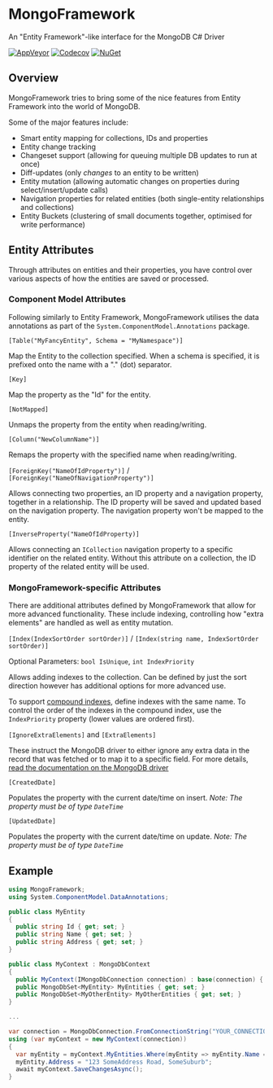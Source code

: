 # MongoFramework
An "Entity Framework"-like interface for the MongoDB C# Driver

[![AppVeyor](https://img.shields.io/appveyor/ci/Turnerj/mongoframework/master.svg)](https://ci.appveyor.com/project/Turnerj/mongoframework)
[![Codecov](https://img.shields.io/codecov/c/github/turnersoftware/mongoframework/master.svg)](https://codecov.io/gh/TurnerSoftware/MongoFramework)
[![NuGet](https://img.shields.io/nuget/v/MongoFramework.svg)](https://www.nuget.org/packages/MongoFramework/)

## Overview
MongoFramework tries to bring some of the nice features from Entity Framework into the world of MongoDB.

Some of the major features include:
- Smart entity mapping for collections, IDs and properties
- Entity change tracking
- Changeset support (allowing for queuing multiple DB updates to run at once)
- Diff-updates (only _changes_ to an entity to be written)
- Entity mutation (allowing automatic changes on properties during select/insert/update calls)
- Navigation properties for related entities (both single-entity relationships and collections)
- Entity Buckets (clustering of small documents together, optimised for write performance)

## Entity Attributes
Through attributes on entities and their properties, you have control over various aspects of how the entities are saved or processed.

### Component Model Attributes
Following similarly to Entity Framework, MongoFramework utilises the data annotations as part of the `System.ComponentModel.Annotations` package.

`[Table("MyFancyEntity", Schema = "MyNamespace")]`

Map the Entity to the collection specified. When a schema is specified, it is prefixed onto the name with a "." (dot) separator.

`[Key]`

Map the property as the "Id" for the entity.

`[NotMapped]`

Unmaps the property from the entity when reading/writing.

`[Column("NewColumnName")]`

Remaps the property with the specified name when reading/writing.

`[ForeignKey("NameOfIdProperty")]` / `[ForeignKey("NameOfNavigationProperty")]`

Allows connecting two properties, an ID property and a navigation property, together in a relationship. The ID property will be saved and updated based on the navigation property. The navigation property won't be mapped to the entity.

`[InverseProperty("NameOfIdProperty)]`

Allows connecting an `ICollection` navigation property to a specific identifier on the related entity. Without this attribute on a collection, the ID property of the related entity will be used.

### MongoFramework-specific Attributes
There are additional attributes defined by MongoFramework that allow for more advanced functionality. These include indexing, controlling how "extra elements" are handled as well as entity mutation.

`[Index(IndexSortOrder sortOrder)]` / `[Index(string name, IndexSortOrder sortOrder)]`

Optional Parameters: `bool IsUnique`, `int IndexPriority`

Allows adding indexes to the collection. Can be defined by just the sort direction however has additional options for more advanced use.

To support [compound indexes](https://docs.mongodb.com/manual/core/index-compound/#compound-indexes), define indexes with the same name. To control the order of the indexes in the compound index, use the `IndexPriority` property (lower values are ordered first). 

`[IgnoreExtraElements]` and `[ExtraElements]`

These instruct the MongoDB driver to either ignore any extra data in the record that was fetched or to map it to a specific field. For more details, [read the documentation on the MongoDB driver](http://mongodb.github.io/mongo-csharp-driver/2.4/reference/bson/mapping/#ignoring-extra-elements)

`[CreatedDate]`

Populates the property with the current date/time on insert. _Note: The property must be of type `DateTime`_

`[UpdatedDate]`

Populates the property with the current date/time on update. _Note: The property must be of type `DateTime`_

## Example
```csharp
using MongoFramework;
using System.ComponentModel.DataAnnotations;

public class MyEntity
{
  public string Id { get; set; }
  public string Name { get; set; }
  public string Address { get; set; }
}

public class MyContext : MongoDbContext
{
  public MyContext(IMongoDbConnection connection) : base(connection) { }
  public MongoDbSet<MyEntity> MyEntities { get; set; }
  public MongoDbSet<MyOtherEntity> MyOtherEntities { get; set; }
}

...

var connection = MongoDbConnection.FromConnectionString("YOUR_CONNECTION_STRING");
using (var myContext = new MyContext(connection))
{
  var myEntity = myContext.MyEntities.Where(myEntity => myEntity.Name == "James").FirstOrDefault();
  myEntity.Address = "123 SomeAddress Road, SomeSuburb";
  await myContext.SaveChangesAsync();
}

```
